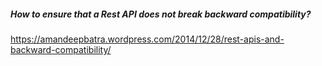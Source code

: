 ##### How to ensure that a Rest API does not break backward compatibility?

https://amandeepbatra.wordpress.com/2014/12/28/rest-apis-and-backward-compatibility/
